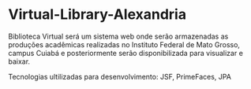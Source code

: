 Virtual-Library-Alexandria
==========================

Biblioteca Virtual será um sistema web onde serão armazenadas as produções acadêmicas realizadas no Instituto Federal de Mato Grosso, campus Cuiabá e posteriormente serão disponibilizada para visualizar e baixar.

Tecnologias ultilizadas para desenvolvimento:
JSF, PrimeFaces, JPA
